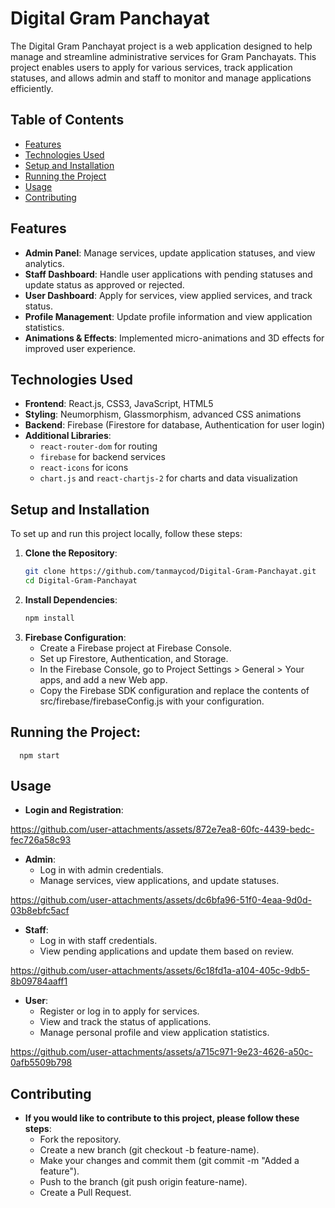 # Digital Gram Panchayat

The Digital Gram Panchayat project is a web application designed to help manage and streamline administrative services for Gram Panchayats. This project enables users to apply for various services, track application statuses, and allows admin and staff to monitor and manage applications efficiently.

## Table of Contents
- [Features](#features)
- [Technologies Used](#technologies-used)
- [Setup and Installation](#setup-and-installation)
- [Running the Project](#running-the-project)
- [Usage](#usage)
- [Contributing](#contributing)

## Features
- **Admin Panel**: Manage services, update application statuses, and view analytics.
- **Staff Dashboard**: Handle user applications with pending statuses and update status as approved or rejected.
- **User Dashboard**: Apply for services, view applied services, and track status.
- **Profile Management**: Update profile information and view application statistics.
- **Animations & Effects**: Implemented micro-animations and 3D effects for improved user experience.

## Technologies Used
- **Frontend**: React.js, CSS3, JavaScript, HTML5
- **Styling**: Neumorphism, Glassmorphism, advanced CSS animations
- **Backend**: Firebase (Firestore for database, Authentication for user login)
- **Additional Libraries**: 
  - `react-router-dom` for routing
  - `firebase` for backend services
  - `react-icons` for icons
  - `chart.js` and `react-chartjs-2` for charts and data visualization

## Setup and Installation

To set up and run this project locally, follow these steps:

1. **Clone the Repository**:
   ```bash
   git clone https://github.com/tanmaycod/Digital-Gram-Panchayat.git
   cd Digital-Gram-Panchayat

2. **Install Dependencies**:
   ```bash
   npm install

3. **Firebase Configuration**:
   - Create a Firebase project at Firebase Console.
   - Set up Firestore, Authentication, and Storage.
   - In the Firebase Console, go to Project Settings > General > Your apps, and add a new Web app.
   - Copy the Firebase SDK configuration and replace the contents of src/firebase/firebaseConfig.js with your configuration.
 
  ## Running the Project:
      npm start

## Usage
  - **Login and Registration**:
  
https://github.com/user-attachments/assets/872e7ea8-60fc-4439-bedc-fec726a58c93

  - **Admin**:
      - Log in with admin credentials.
      - Manage services, view applications, and update statuses.

https://github.com/user-attachments/assets/dc6bfa96-51f0-4eaa-9d0d-03b8ebfc5acf

  - **Staff**:
      - Log in with staff credentials.
      - View pending applications and update them based on review.

https://github.com/user-attachments/assets/6c18fd1a-a104-405c-9db5-8b09784aaff1

  - **User**:
      - Register or log in to apply for services.
      - View and track the status of applications.
      - Manage personal profile and view application statistics.
      

https://github.com/user-attachments/assets/a715c971-9e23-4626-a50c-0afb5509b798
        

## Contributing
  - **If you would like to contribute to this project, please follow these steps**:
      - Fork the repository.
      - Create a new branch (git checkout -b feature-name).
      - Make your changes and commit them (git commit -m "Added a feature").
      - Push to the branch (git push origin feature-name).
      - Create a Pull Request.
   




